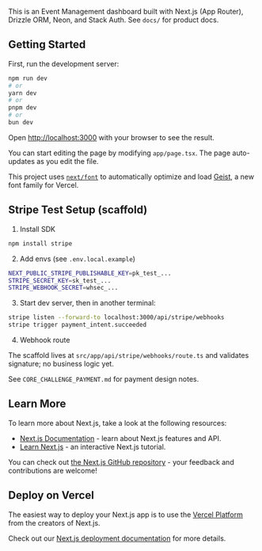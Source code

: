 This is an Event Management dashboard built with Next.js (App Router), Drizzle ORM, Neon, and Stack Auth. See `docs/` for product docs.

## Getting Started

First, run the development server:

```bash
npm run dev
# or
yarn dev
# or
pnpm dev
# or
bun dev
```

Open [http://localhost:3000](http://localhost:3000) with your browser to see the result.

You can start editing the page by modifying `app/page.tsx`. The page auto-updates as you edit the file.

This project uses [`next/font`](https://nextjs.org/docs/app/building-your-application/optimizing/fonts) to automatically optimize and load [Geist](https://vercel.com/font), a new font family for Vercel.

## Stripe Test Setup (scaffold)

1. Install SDK

```bash
npm install stripe
```

2. Add envs (see `.env.local.example`)

```bash
NEXT_PUBLIC_STRIPE_PUBLISHABLE_KEY=pk_test_...
STRIPE_SECRET_KEY=sk_test_...
STRIPE_WEBHOOK_SECRET=whsec_...
```

3. Start dev server, then in another terminal:

```bash
stripe listen --forward-to localhost:3000/api/stripe/webhooks
stripe trigger payment_intent.succeeded
```

4. Webhook route

The scaffold lives at `src/app/api/stripe/webhooks/route.ts` and validates signature; no business logic yet.

See `CORE_CHALLENGE_PAYMENT.md` for payment design notes.

## Learn More

To learn more about Next.js, take a look at the following resources:

- [Next.js Documentation](https://nextjs.org/docs) - learn about Next.js features and API.
- [Learn Next.js](https://nextjs.org/learn) - an interactive Next.js tutorial.

You can check out [the Next.js GitHub repository](https://github.com/vercel/next.js) - your feedback and contributions are welcome!

## Deploy on Vercel

The easiest way to deploy your Next.js app is to use the [Vercel Platform](https://vercel.com/new?utm_medium=default-template&filter=next.js&utm_source=create-next-app&utm_campaign=create-next-app-readme) from the creators of Next.js.

Check out our [Next.js deployment documentation](https://nextjs.org/docs/app/building-your-application/deploying) for more details.
